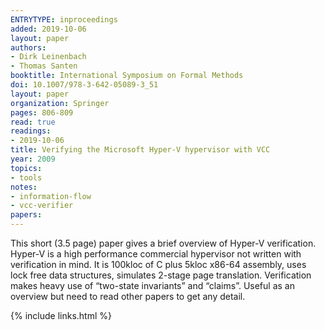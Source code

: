 ```yaml
---
ENTRYTYPE: inproceedings
added: 2019-10-06
layout: paper
authors:
- Dirk Leinenbach
- Thomas Santen
booktitle: International Symposium on Formal Methods
doi: 10.1007/978-3-642-05089-3_51
layout: paper
organization: Springer
pages: 806-809
read: true
readings:
- 2019-10-06
title: Verifying the Microsoft Hyper-V hypervisor with VCC
year: 2009
topics:
- tools
notes:
- information-flow
- vcc-verifier
papers:
---
```


This short (3.5 page) paper gives a brief overview of Hyper-V verification.  Hyper-V is a high performance commercial hypervisor not written with verification in mind.  It is 100kloc of C plus 5kloc x86-64 assembly, uses lock free data structures, simulates 2-stage page translation.  Verification makes heavy use of “two-state invariants” and “claims”.
Useful as an overview but need to read other papers to get any detail.

{% include links.html %}
